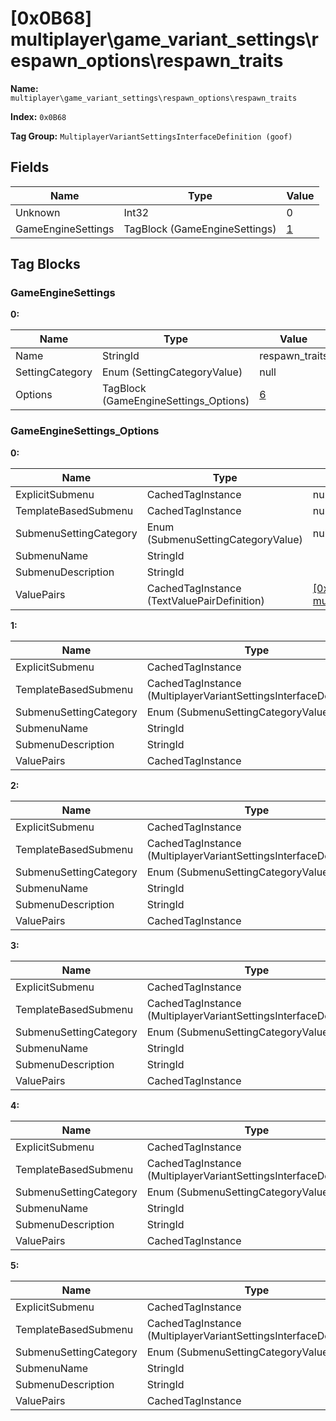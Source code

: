 # [0x0B68] multiplayer\game_variant_settings\respawn_options\respawn_traits

**Name:** ```multiplayer\game_variant_settings\respawn_options\respawn_traits```

**Index:** ```0x0B68```

**Tag Group:** ```MultiplayerVariantSettingsInterfaceDefinition (goof)```

## Fields

Name	| Type	| Value
---	|---	|---	|
Unknown	|Int32	|0
GameEngineSettings	|TagBlock (GameEngineSettings)	|[1](#gameenginesettings)


## Tag Blocks

### GameEngineSettings

**0:**

Name	| Type	| Value
---	|---	|---	|
Name	|StringId	|respawn_traits
SettingCategory	|Enum (SettingCategoryValue)	|null
Options	|TagBlock (GameEngineSettings_Options)	|[6](#gameenginesettings_options)


### GameEngineSettings_Options

**0:**

Name	| Type	| Value
---	|---	|---	|
ExplicitSubmenu	|CachedTagInstance	|null
TemplateBasedSubmenu	|CachedTagInstance	|null
SubmenuSettingCategory	|Enum (SubmenuSettingCategoryValue)	|null
SubmenuName	|StringId	|
SubmenuDescription	|StringId	|
ValuePairs	|CachedTagInstance (TextValuePairDefinition)	|[[0x0B6C] multiplayer\game_variant_settings\respawn_options\respawn_traits_duration](../TextValuePairDefinition/0B6C.md)


**1:**

Name	| Type	| Value
---	|---	|---	|
ExplicitSubmenu	|CachedTagInstance	|null
TemplateBasedSubmenu	|CachedTagInstance (MultiplayerVariantSettingsInterfaceDefinition)	|[[0x0B3B] multiplayer\game_variant_settings\player_traits_template\traits_shields](../MultiplayerVariantSettingsInterfaceDefinition/0B3B.md)
SubmenuSettingCategory	|Enum (SubmenuSettingCategoryValue)	|null
SubmenuName	|StringId	|traits_health
SubmenuDescription	|StringId	|traits_health_desc
ValuePairs	|CachedTagInstance	|null


**2:**

Name	| Type	| Value
---	|---	|---	|
ExplicitSubmenu	|CachedTagInstance	|null
TemplateBasedSubmenu	|CachedTagInstance (MultiplayerVariantSettingsInterfaceDefinition)	|[[0x0B5C] multiplayer\game_variant_settings\player_traits_template\traits_weapons_dynamic](../MultiplayerVariantSettingsInterfaceDefinition/0B5C.md)
SubmenuSettingCategory	|Enum (SubmenuSettingCategoryValue)	|null
SubmenuName	|StringId	|traits_weapons
SubmenuDescription	|StringId	|traits_weapons_desc
ValuePairs	|CachedTagInstance	|null


**3:**

Name	| Type	| Value
---	|---	|---	|
ExplicitSubmenu	|CachedTagInstance	|null
TemplateBasedSubmenu	|CachedTagInstance (MultiplayerVariantSettingsInterfaceDefinition)	|[[0x0B3D] multiplayer\game_variant_settings\player_traits_template\traits_movement](../MultiplayerVariantSettingsInterfaceDefinition/0B3D.md)
SubmenuSettingCategory	|Enum (SubmenuSettingCategoryValue)	|null
SubmenuName	|StringId	|traits_movement
SubmenuDescription	|StringId	|traits_movement_desc
ValuePairs	|CachedTagInstance	|null


**4:**

Name	| Type	| Value
---	|---	|---	|
ExplicitSubmenu	|CachedTagInstance	|null
TemplateBasedSubmenu	|CachedTagInstance (MultiplayerVariantSettingsInterfaceDefinition)	|[[0x0B3E] multiplayer\game_variant_settings\player_traits_template\traits_sensors](../MultiplayerVariantSettingsInterfaceDefinition/0B3E.md)
SubmenuSettingCategory	|Enum (SubmenuSettingCategoryValue)	|null
SubmenuName	|StringId	|traits_sensors
SubmenuDescription	|StringId	|traits_sensors_desc
ValuePairs	|CachedTagInstance	|null


**5:**

Name	| Type	| Value
---	|---	|---	|
ExplicitSubmenu	|CachedTagInstance	|null
TemplateBasedSubmenu	|CachedTagInstance (MultiplayerVariantSettingsInterfaceDefinition)	|[[0x0B3F] multiplayer\game_variant_settings\player_traits_template\traits_appearance](../MultiplayerVariantSettingsInterfaceDefinition/0B3F.md)
SubmenuSettingCategory	|Enum (SubmenuSettingCategoryValue)	|null
SubmenuName	|StringId	|traits_appearance
SubmenuDescription	|StringId	|traits_appearance_desc
ValuePairs	|CachedTagInstance	|null


